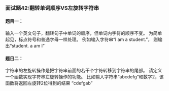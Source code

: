 
### 面试题42:翻转单词顺序VS左旋转字符串
#### 题目一：
输入一个英文句子，翻转句子中单词的顺序，但单词内字符的顺序不变。
为简单起见，标点符号和普通字母一样处理。
例如输入字符串“I am a student.”，
则输出“student. a am I”

#### 题目二：
字符串的左旋转操作是把字符串前面的若干个字符转移到字符串的尾部。
请定义一个函数实现字符串左旋转操作的功能。
比如输入字符串“abcdefg”和数字2，该函数将返回左旋转2位得到的结果
“cdefgab”
